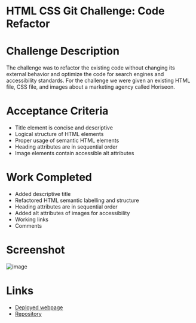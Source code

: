 # HTML CSS Git Challenge: Code Refactor

# Challenge Description 

The challenge was to refactor the existing code without changing its external behavior and optimize the code for search engines and accessibility standards. For the challenge we were given an existing HTML file, CSS file, and images about a marketing agency called Horiseon.

# Acceptance Criteria
* Title element is concise and descriptive
* Logical structure of HTML elements
* Proper usage of semantic HTML elements
* Heading attributes are in sequential order
* Image elements contain accessible alt attributes

# Work Completed
* Added descriptive title
* Refactored HTML semantic labelling and structure
* Heading attributes are in sequential order
* Added alt attributes of images for accessibility
* Working links 
* Comments

# Screenshot 

![image](https://user-images.githubusercontent.com/110851664/189272602-4457811e-2d53-410e-b9d7-d20ddcf7ba92.png)


# Links
* [Deployed webpage](https://alexo16.github.io/01-code-refactor/)
* [Repository](https://github.com/AlexO16/01-code-refactor) 
